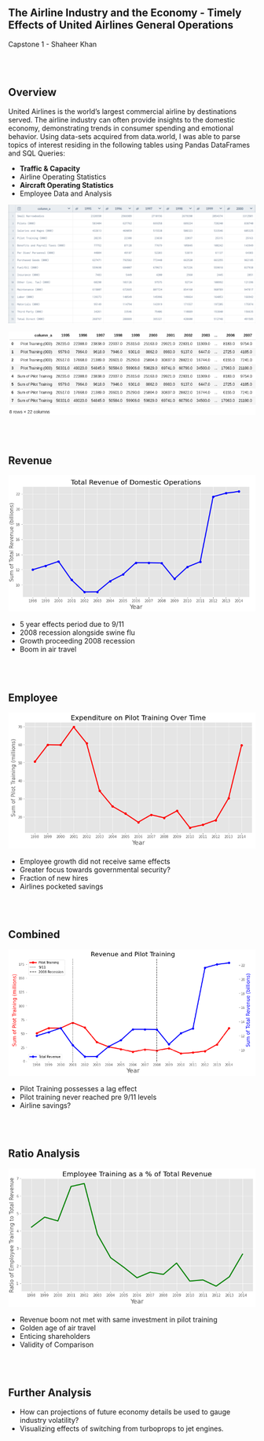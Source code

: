 ## **The Airline Industry and the Economy - Timely Effects of United Airlines General Operations**
Capstone 1 - Shaheer Khan

\
<br>

## Overview
United Airlines is the world’s largest commercial airline by destinations served.  The airline industry can often provide insights to the domestic economy, demonstrating trends in consumer spending and emotional behavior.  Using data-sets acquired from data.world, I was able to parse topics of interest residing in the following tables using Pandas DataFrames and SQL Queries:

- **Traffic & Capacity**
- Airline Operating Statistics
- **Aircraft Operating Statistics**
- Employee Data and Analysis


![Aircraft Operating Statistics](./images/Aircraft_Operating_Statistics.png)

![Cleaned up](./images/Pilot_avg.png)

\
<br>

## Revenue

![Sum of Total Revenue for Domestic Operations](./images/Sum_revenue.png)
- 5 year effects period due to 9/11
- 2008 recession alongside swine flu
- Growth proceeding 2008 recession
- Boom in air travel

\
<br>
<!--![Cleaned up](./images/Pilot_avg.png)--> 

## Employee
![Average Sum of Pilot Training](./images/pilot_training.png)
- Employee growth did not receive same effects
- Greater focus towards governmental security?
- Fraction of new hires
- Airlines pocketed savings

\
<br>

## Combined
![Average Sum of Pilot Training](./images/total_figure.png)
- Pilot Training possesses a lag effect
- Pilot training never reached pre 9/11 levels
- Airline savings?


\
<br>

## Ratio Analysis
![Average Sum of Pilot Training](./images/Ratio.png)
- Revenue boom not met with same investment in pilot training
- Golden age of air travel
- Enticing shareholders
- Validity of Comparison


\
<br>

## Further Analysis

- How can projections of future economy details be used to gauge industry volatility?
- Visualizing effects of switching from turboprops to jet engines.